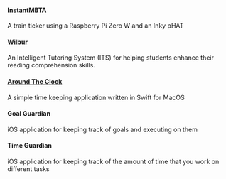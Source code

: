 
#### [InstantMBTA](/projects/instantmbta)

A train ticker using a Raspberry Pi Zero W and an Inky pHAT

#### [Wilbur](/projects/wilbur)

An Intelligent Tutoring System (ITS) for helping students enhance their reading comprehension skills.

#### [Around The Clock](/projects/aroundtheclock)

A simple time keeping application written in Swift for MacOS

#### Goal Guardian

iOS application for keeping track of goals and executing on them

#### Time Guardian

iOS application for keeping track of the amount of time that you work on different tasks

